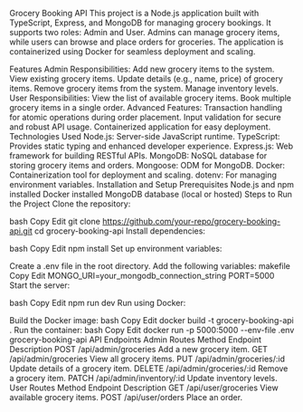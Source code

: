 Grocery Booking API
This project is a Node.js application built with TypeScript, Express, and MongoDB for managing grocery bookings. It supports two roles: Admin and User. Admins can manage grocery items, while users can browse and place orders for groceries. The application is containerized using Docker for seamless deployment and scaling.

Features
Admin Responsibilities:
Add new grocery items to the system.
View existing grocery items.
Update details (e.g., name, price) of grocery items.
Remove grocery items from the system.
Manage inventory levels.
User Responsibilities:
View the list of available grocery items.
Book multiple grocery items in a single order.
Advanced Features:
Transaction handling for atomic operations during order placement.
Input validation for secure and robust API usage.
Containerized application for easy deployment.
Technologies Used
Node.js: Server-side JavaScript runtime.
TypeScript: Provides static typing and enhanced developer experience.
Express.js: Web framework for building RESTful APIs.
MongoDB: NoSQL database for storing grocery items and orders.
Mongoose: ODM for MongoDB.
Docker: Containerization tool for deployment and scaling.
dotenv: For managing environment variables.
Installation and Setup
Prerequisites
Node.js and npm installed
Docker installed
MongoDB database (local or hosted)
Steps to Run the Project
Clone the repository:

bash
Copy
Edit
git clone https://github.com/your-repo/grocery-booking-api.git
cd grocery-booking-api
Install dependencies:

bash
Copy
Edit
npm install
Set up environment variables:

Create a .env file in the root directory.
Add the following variables:
makefile
Copy
Edit
MONGO_URI=your_mongodb_connection_string
PORT=5000
Start the server:

bash
Copy
Edit
npm run dev
Run using Docker:

Build the Docker image:
bash
Copy
Edit
docker build -t grocery-booking-api .
Run the container:
bash
Copy
Edit
docker run -p 5000:5000 --env-file .env grocery-booking-api
API Endpoints
Admin Routes
Method	Endpoint	Description
POST	/api/admin/groceries	Add a new grocery item.
GET	/api/admin/groceries	View all grocery items.
PUT	/api/admin/groceries/:id	Update details of a grocery item.
DELETE	/api/admin/groceries/:id	Remove a grocery item.
PATCH	/api/admin/inventory/:id	Update inventory levels.
User Routes
Method	Endpoint	Description
GET	/api/user/groceries	View available grocery items.
POST	/api/user/orders	Place an order.
